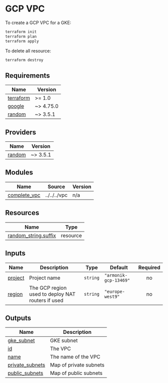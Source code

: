 # GCP VPC

To create a GCP VPC for a GKE:

```bash
terraform init
terraform plan
terraform apply
```

To delete all resource:

```bash
terraform destroy
```

<!-- BEGIN_TF_DOCS -->
## Requirements

| Name | Version |
|------|---------|
| <a name="requirement_terraform"></a> [terraform](#requirement\_terraform) | >= 1.0 |
| <a name="requirement_google"></a> [google](#requirement\_google) | ~> 4.75.0 |
| <a name="requirement_random"></a> [random](#requirement\_random) | ~> 3.5.1 |

## Providers

| Name | Version |
|------|---------|
| <a name="provider_random"></a> [random](#provider\_random) | ~> 3.5.1 |

## Modules

| Name | Source | Version |
|------|--------|---------|
| <a name="module_complete_vpc"></a> [complete\_vpc](#module\_complete\_vpc) | ../../../vpc | n/a |

## Resources

| Name | Type |
|------|------|
| [random_string.suffix](https://registry.terraform.io/providers/hashicorp/random/latest/docs/resources/string) | resource |

## Inputs

| Name | Description | Type | Default | Required |
|------|-------------|------|---------|:--------:|
| <a name="input_project"></a> [project](#input\_project) | Project name | `string` | `"armonik-gcp-13469"` | no |
| <a name="input_region"></a> [region](#input\_region) | The GCP region used to deploy NAT routers if used | `string` | `"europe-west9"` | no |

## Outputs

| Name | Description |
|------|-------------|
| <a name="output_gke_subnet"></a> [gke\_subnet](#output\_gke\_subnet) | GKE subnet |
| <a name="output_id"></a> [id](#output\_id) | The VPC |
| <a name="output_name"></a> [name](#output\_name) | The name of the VPC |
| <a name="output_private_subnets"></a> [private\_subnets](#output\_private\_subnets) | Map of private subnets |
| <a name="output_public_subnets"></a> [public\_subnets](#output\_public\_subnets) | Map of public subnets |
<!-- END_TF_DOCS -->
